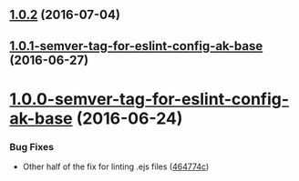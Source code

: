 <a name="1.0.2"></a>
## [1.0.2](https://aui-team-bot/https://bitbucket.org/atlassian/atlaskit/compare/1.0.1-semver-tag-for-eslint-config-ak-base...v1.0.2) (2016-07-04)



<a name="1.0.1-semver-tag-for-eslint-config-ak-base"></a>
## [1.0.1-semver-tag-for-eslint-config-ak-base](https://aui-team-bot/https://bitbucket.org/atlassian/atlaskit/compare/1.0.0-semver-tag-for-eslint-config-ak-base...1.0.1-semver-tag-for-eslint-config-ak-base) (2016-06-27)



<a name="1.0.0-semver-tag-for-eslint-config-ak-base"></a>
# [1.0.0-semver-tag-for-eslint-config-ak-base](https://aui-team-bot/https://bitbucket.org/atlassian/atlaskit/compare/464774c...1.0.0-semver-tag-for-eslint-config-ak-base) (2016-06-24)


### Bug Fixes

* Other half of the fix for linting .ejs files ([464774c](https://aui-team-bot/https://bitbucket.org/atlassian/atlaskit/commits/464774c))



